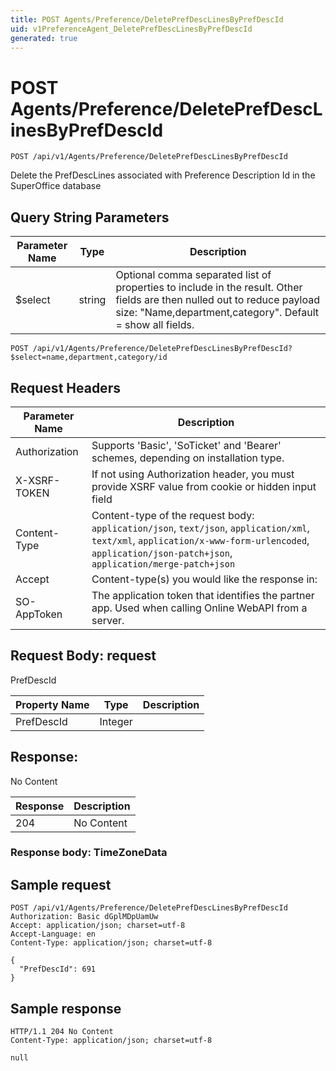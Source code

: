 ```yaml
---
title: POST Agents/Preference/DeletePrefDescLinesByPrefDescId
uid: v1PreferenceAgent_DeletePrefDescLinesByPrefDescId
generated: true
---
```


# POST Agents/Preference/DeletePrefDescLinesByPrefDescId

```http
POST /api/v1/Agents/Preference/DeletePrefDescLinesByPrefDescId
```

Delete the PrefDescLines associated with Preference Description Id in the SuperOffice database







## Query String Parameters

| Parameter Name | Type |  Description |
|----------------|------|--------------|
| $select | string |  Optional comma separated list of properties to include in the result. Other fields are then nulled out to reduce payload size: "Name,department,category". Default = show all fields. |

```http
POST /api/v1/Agents/Preference/DeletePrefDescLinesByPrefDescId?$select=name,department,category/id
```


## Request Headers

| Parameter Name | Description |
|----------------|-------------|
| Authorization  | Supports 'Basic', 'SoTicket' and 'Bearer' schemes, depending on installation type. |
| X-XSRF-TOKEN   | If not using Authorization header, you must provide XSRF value from cookie or hidden input field |
| Content-Type | Content-type of the request body: `application/json`, `text/json`, `application/xml`, `text/xml`, `application/x-www-form-urlencoded`, `application/json-patch+json`, `application/merge-patch+json` |
| Accept         | Content-type(s) you would like the response in:  |
| SO-AppToken | The application token that identifies the partner app. Used when calling Online WebAPI from a server. |

## Request Body: request 

PrefDescId 

| Property Name | Type |  Description |
|----------------|------|--------------|
| PrefDescId | Integer |  |

## Response:

No Content

| Response | Description |
|----------------|-------------|
| 204 | No Content |

### Response body: TimeZoneData


## Sample request

```http!
POST /api/v1/Agents/Preference/DeletePrefDescLinesByPrefDescId
Authorization: Basic dGplMDpUamUw
Accept: application/json; charset=utf-8
Accept-Language: en
Content-Type: application/json; charset=utf-8

{
  "PrefDescId": 691
}
```

## Sample response

```http_
HTTP/1.1 204 No Content
Content-Type: application/json; charset=utf-8

null
```